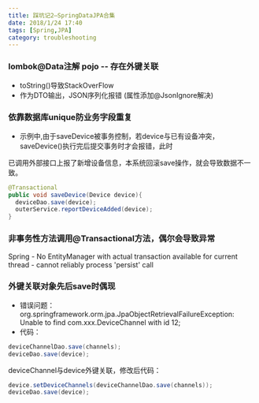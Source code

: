 ```yaml
---
title: 踩坑记2—SpringDataJPA合集
date: 2018/1/24 17:40
tags: [Spring,JPA]
category: troubleshooting
---
```


### lombok@Data注解 pojo -- 存在外键关联
- toString()导致StackOverFlow
- 作为DTO输出，JSON序列化报错 (属性添加@JsonIgnore解决)

### 依靠数据库unique防业务字段重复
- 示例中,由于saveDevice被事务控制，若device与已有设备冲突，saveDevice()执行完后提交事务时才会报错，此时

已调用外部接口上报了新增设备信息，本系统回滚save操作，就会导致数据不一致。

```` java
@Transactional
public void saveDevice(Device device){
  deviceDao.save(device);
  outerService.reportDeviceAdded(device);
}
````

### 非事务性方法调用@Transactional方法，偶尔会导致异常
Spring - No EntityManager with actual transaction available for current thread - cannot reliably process 'persist' call


### 外键关联对象先后save时偶现
- 错误问题：
org.springframework.orm.jpa.JpaObjectRetrievalFailureException: Unable to find com.xxx.DeviceChannel with id 12;
- 代码：
```` java
deviceChannelDao.save(channels);
deviceDao.save(device);
````
deviceChannel与device外键关联，修改后代码：
```` java
device.setDeviceChannels(deviceChannelDao.save(channels));
deviceDao.save(device);
````